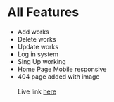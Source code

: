 # All Features


* Add works
* Delete works
* Update works
* Log in system 
* Sing Up working
* Home Page Mobile responsive
* 404 page added with image
 <br/><br/>
Live link [here]

[here]:https://sporting-summers.web.app/